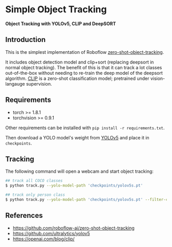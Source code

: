 # Simple Object Tracking

**Object Tracking with YOLOv5, CLIP and DeepSORT**

## Introduction

This is the simplest implementation of Roboflow [zero-shot-object-tracking](https://github.com/roboflow-ai/zero-shot-object-tracking). 

It includes object detection model and clip+sort (replacing deepsort in normal object tracking). The benefit of this is that it can track a lot classes out-of-the-box without needing to re-train the deep model of the deepsort algorithm. [CLIP](https://openai.com/blog/clip/) is a zero-shot classification model; pretrained under vision-langauge supervision.


## Requirements

* torch >= 1.8.1
* torchvision >= 0.9.1

Other requirements can be installed with `pip install -r requirements.txt`.

Then download a YOLO model's weight from [YOLOv5](https://github.com/ultralytics/yolov5) and place it in `checkpoints`.

## Tracking

The following command will open a webcam and start object tracking:

```bash
## track all COCO classes
$ python track.py --yolo-model-path 'checkpoints/yolov5s.pt'

## track only person class
$ python track.py --yolo-model-path 'checkpoints/yolov5s.pt' --filter-class 0
```

## References

* https://github.com/roboflow-ai/zero-shot-object-tracking
* https://github.com/ultralytics/yolov5
* https://openai.com/blog/clip/
